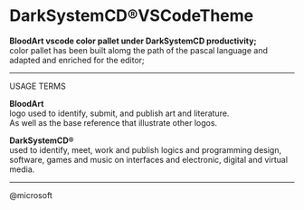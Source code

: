 # DarkSystemCD&reg;VSCodeTheme
<strong>BloodArt vscode color pallet under DarkSystemCD productivity;</strong>
<br>color pallet has been built alomg the path of the pascal language and adapted and enriched for the editor;

---

USAGE TERMS

<strong>BloodArt</strong>
<br>logo used to identify, submit, and publish art and literature.<br>
As well as the base reference that illustrate other logos.

<strong>DarkSystemCD&reg;</strong>
<br>used to identify, meet, work and publish
logics and programming design, software, games and music
on interfaces and electronic, digital and virtual media.

---

@microsoft
